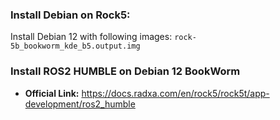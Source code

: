### Install Debian on Rock5:

Install Debian 12 with following images: `rock-5b_bookworm_kde_b5.output.img`

### Install ROS2 HUMBLE on Debian 12 BookWorm
- **Official Link:** https://docs.radxa.com/en/rock5/rock5t/app-development/ros2_humble
